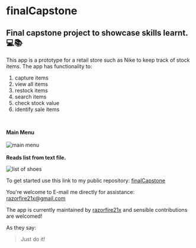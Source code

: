 # finalCapstone
## Final capstone project to showcase skills learnt. 💻📚

This app is a prototype for a retail store such as Nike to keep track of stock items. 
The app has functionality to:

1. capture items
1. view all items
1. restock items 
1. search items 
1. check stock value 
1. identify sale items 

<br>

**Main Menu**
<br>
<br>
![main menu](https://user-images.githubusercontent.com/119705043/219494371-3e35824c-7fd2-4ece-8784-7acef8bc21e0.png)
<br>
<br>
**Reads list from text file.**


![list of shoes](https://user-images.githubusercontent.com/119705043/219495144-2d976fb6-a4fd-4773-a2d3-30fafafcb3b6.png)

To get started use this link to my public repository: 
[finalCapstone](https://github.com/razorfire21x/finalCapstone)

You're welcome to E-mail me directly for assistance:
razorfire21x@gmail.com

The app is currently maintained by [razorfire21x](https://github.com/razorfire21x) and sensible contributions are welcomed!

As they say:
>Just do it!
